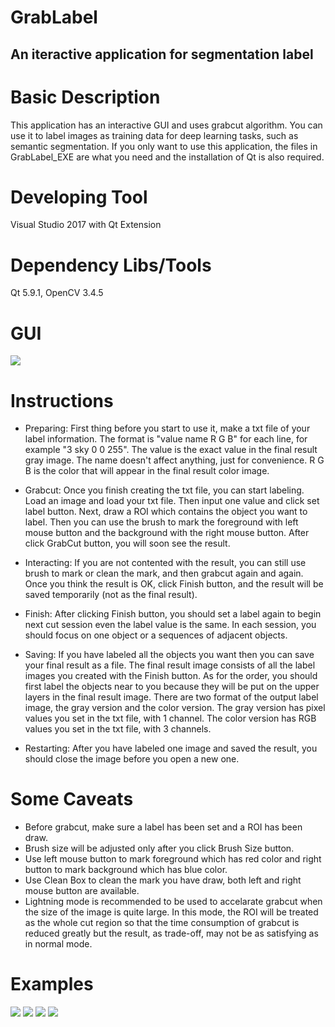 GrabLabel
===========================
An iteractive application for segmentation label
---------------------------
# Basic Description
This application has an interactive GUI and uses grabcut algorithm. You can use it to label images as training data for deep learning tasks, such as semantic segmentation. If you only want to use this application, the files in GrabLabel_EXE are what you need and the installation of Qt is also required.

# Developing Tool
Visual Studio 2017 with Qt Extension

# Dependency Libs/Tools
Qt 5.9.1, OpenCV 3.4.5

# GUI
![](https://github.com/Francis515/GrabLabel/tree/master/Examples/GrabLabel_GUI.png)

# Instructions
* Preparing: First thing before you start to use it, make a txt file of your label information. The format is "value name R G B" for each line, for example "3 sky 0 0 255". The value is the exact value in the final result gray image. The name doesn't affect anything, just for convenience. R G B is the color that will appear in the final result color image.

* Grabcut: Once you finish creating the txt file, you can start labeling. Load an image and load your txt file. Then input one value and click set label button. Next, draw a ROI which contains the object you want to label. Then you can use the brush to mark the foreground with left mouse button and the background with the right mouse button. After click GrabCut button, you will soon see the result.

* Interacting: If you are not contented with the result, you can still use brush to mark or clean the mark, and then grabcut
again and again. Once you think the result is OK, click Finish button, and the result will be saved temporarily (not as the final result).

* Finish: After clicking Finish button, you should set a label again to begin next cut session even the label value is the same. In each
session, you should focus on one object or a sequences of adjacent objects.

* Saving: If you have labeled all the objects you want then you can save your final result as a file. The final result image consists of all the label images you created with the Finish button. As for the order, you should first label the objects near to you because they will be put on the upper layers in the final result image. There are two format of the output label image, the gray version and the color version. The gray version has pixel values you set in the txt file, with 1 channel. The color version has RGB values you set in the txt file, with 3 channels.

* Restarting: After you have labeled one image and saved the result, you should close the image before you open a new one.

# Some Caveats
* Before grabcut, make sure a label has been set and a ROI has been draw.
* Brush size will be adjusted only after you click Brush Size button.
* Use left mouse button to mark foreground which has red color and right button to mark background which has blue color.
* Use Clean Box to clean the mark you have draw, both left and right mouse button are available.
* Lightning mode is recommended to be used to accelarate grabcut when the size of the image is quite large. In this mode, the ROI will be treated as the whole cut region so that the time consumption of grabcut is reduced greatly but the result, as trade-off,  may not be as satisfying as in normal mode.

# Examples
![](https://github.com/Francis515/GrabLabel/tree/master/Examples/exp1.jpg)
![](https://github.com/Francis515/GrabLabel/tree/master/Examples/label1.png)
![](https://github.com/Francis515/GrabLabel/tree/master/Examples/exp2.png)
![](https://github.com/Francis515/GrabLabel/tree/master/Examples/label2.png)

